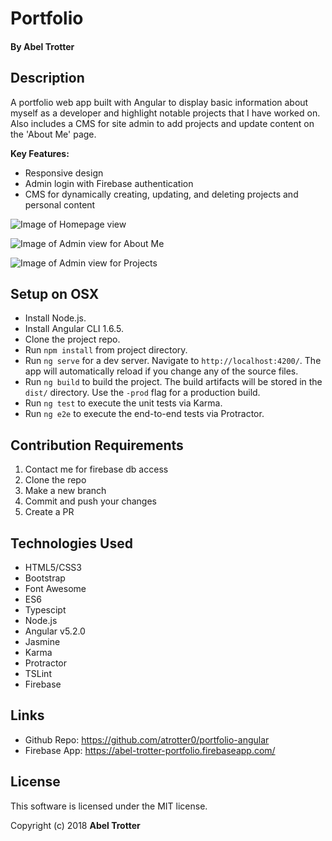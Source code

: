 # Portfolio

#### By Abel Trotter

## Description

A portfolio web app built with Angular to display basic information about myself as a developer and highlight notable projects that I have worked on. Also includes a CMS for site admin to add projects and update content on the 'About Me' page.

**Key Features:**
* Responsive design
* Admin login with Firebase authentication
* CMS for dynamically creating, updating, and deleting projects and personal content   

![Image of Homepage view](https://s3.amazonaws.com/github-repo-images/portfolio/portfolio-home.png)   

![Image of Admin view for About Me](https://s3.amazonaws.com/github-repo-images/portfolio/about-me-edit.png)   

![Image of Admin view for Projects](https://s3.amazonaws.com/github-repo-images/portfolio/projects-add.png)   

## Setup on OSX

* Install Node.js.
* Install Angular CLI 1.6.5.
* Clone the project repo.
* Run `npm install` from project directory.
* Run `ng serve` for a dev server. Navigate to `http://localhost:4200/`. The app will automatically reload if you change any of the source files.
* Run `ng build` to build the project. The build artifacts will be stored in the `dist/` directory. Use the `-prod` flag for a production build.
* Run `ng test` to execute the unit tests via Karma.
* Run `ng e2e` to execute the end-to-end tests via Protractor.

## Contribution Requirements

1. Contact me for firebase db access
1. Clone the repo
1. Make a new branch
1. Commit and push your changes
1. Create a PR

## Technologies Used

* HTML5/CSS3
* Bootstrap
* Font Awesome
* ES6
* Typescipt
* Node.js
* Angular v5.2.0
* Jasmine
* Karma
* Protractor
* TSLint
* Firebase

## Links

* Github Repo: https://github.com/atrotter0/portfolio-angular
* Firebase App: https://abel-trotter-portfolio.firebaseapp.com/

## License

This software is licensed under the MIT license.

Copyright (c) 2018 **Abel Trotter**